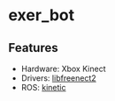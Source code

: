 # exer_bot

## Features
- Hardware: Xbox Kinect
- Drivers: [libfreenect2 ](https://github.com/OpenKinect/libfreenect2)
- ROS: [kinetic ](http://wiki.ros.org/kinetic/Installation/Ubuntu)

   
